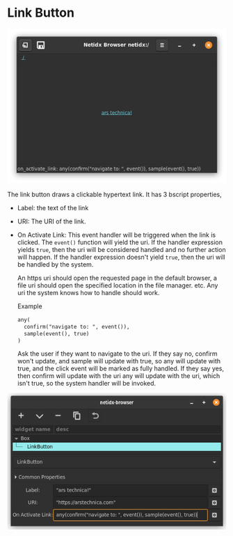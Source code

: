 # Link Button

![Link Button](./widget-link-button.png)

The link button draws a clickable hypertext link. It has 3 bscript
properties,

- Label: the text of the link
- URI: The URI of the link.
- On Activate Link: This event handler will be triggered when the link
  is clicked. The `event()` function will yield the uri. If the
  handler expression yields `true`, then the uri will be considered
  handled and no further action will happen. If the handler expression
  doesn't yield `true`, then the uri will be handled by the system.
  
  An https uri should open the requested page in the default browser,
  a file uri should open the specified location in the file
  manager. etc. Any uri the system knows how to handle should work.
  
  Example
  
  ```
  any(
    confirm("navigate to: ", event()), 
    sample(event(), true)
  )
  ```
  
  Ask the user if they want to navigate to the uri. If they say no,
  confirm won't update, and sample will update with true, so any will
  update with true, and the click event will be marked as fully
  handled. If they say yes, then confirm will update with the uri any
  will update with the uri, which isn't true, so the system handler
  will be invoked.

![Link Button Editor](./editor-link-button.png)

